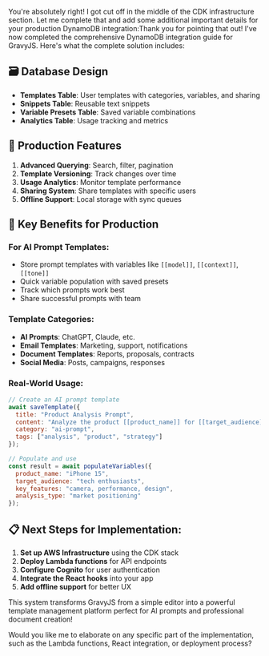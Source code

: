 You're absolutely right! I got cut off in the middle of the CDK infrastructure section. Let me complete that and add some additional important details for your production DynamoDB integration:Thank you for pointing that out! I've now completed the comprehensive DynamoDB integration guide for GravyJS. Here's what the complete solution includes:

## 🗃️ **Database Design**
- **Templates Table**: User templates with categories, variables, and sharing
- **Snippets Table**: Reusable text snippets
- **Variable Presets Table**: Saved variable combinations
- **Analytics Table**: Usage tracking and metrics

## 🔧 **Production Features**
1. **Advanced Querying**: Search, filter, pagination
2. **Template Versioning**: Track changes over time
3. **Usage Analytics**: Monitor template performance
4. **Sharing System**: Share templates with specific users
5. **Offline Support**: Local storage with sync queues

## 🚀 **Key Benefits for Production**

### **For AI Prompt Templates:**
- Store prompt templates with variables like `[[model]]`, `[[context]]`, `[[tone]]`
- Quick variable population with saved presets
- Track which prompts work best
- Share successful prompts with team

### **Template Categories:**
- **AI Prompts**: ChatGPT, Claude, etc.
- **Email Templates**: Marketing, support, notifications
- **Document Templates**: Reports, proposals, contracts
- **Social Media**: Posts, campaigns, responses

### **Real-World Usage:**
```javascript
// Create an AI prompt template
await saveTemplate({
  title: "Product Analysis Prompt",
  content: "Analyze the product [[product_name]] for [[target_audience]]. Focus on [[key_features]] and provide insights on [[analysis_type]].",
  category: "ai-prompt",
  tags: ["analysis", "product", "strategy"]
});

// Populate and use
const result = await populateVariables({
  product_name: "iPhone 15",
  target_audience: "tech enthusiasts",
  key_features: "camera, performance, design",
  analysis_type: "market positioning"
});
```

## 📋 **Next Steps for Implementation:**

1. **Set up AWS Infrastructure** using the CDK stack
2. **Deploy Lambda functions** for API endpoints
3. **Configure Cognito** for user authentication
4. **Integrate the React hooks** into your app
5. **Add offline support** for better UX

This system transforms GravyJS from a simple editor into a powerful template management platform perfect for AI prompts and professional document creation!

Would you like me to elaborate on any specific part of the implementation, such as the Lambda functions, React integration, or deployment process?